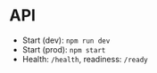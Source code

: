 # API

- Start (dev): `npm run dev`
- Start (prod): `npm start`
- Health: `/health`, readiness: `/ready`


